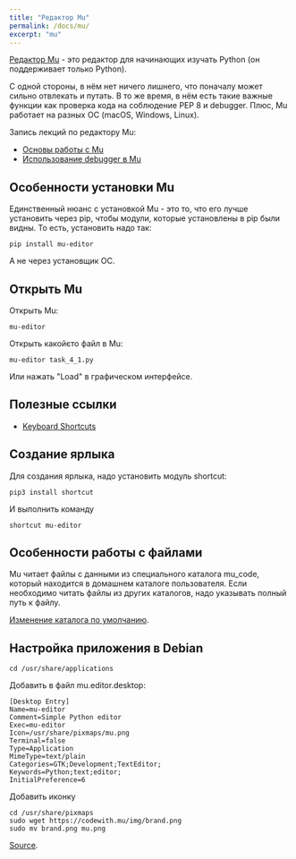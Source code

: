 ```yaml
---
title: "Редактор Mu"
permalink: /docs/mu/
excerpt: "mu"
---
```


[Редактор Mu](https://codewith.mu/) - это редактор для начинающих изучать Python (он поддерживает только Python).

С одной стороны, в нём нет ничего лишнего, что поначалу может сильно отвлекать и путать. В то же время, в нём есть такие важные функции как проверка кода на соблюдение PEP 8 и debugger. Плюс, Mu работает на разных ОС (macOS, Windows, Linux).

Запись лекций по редактору Mu:

* [Основы работы с Mu](https://youtu.be/9qH92jz0p58)
* [Использование debugger в  Mu](https://youtu.be/s9Lskg37xss)

## Особенности установки Mu

Единственный нюанс с установкой Mu - это то, что его лучше установить через pip, чтобы модули, которые установлены в pip были видны.
То есть, установить надо так:

```
pip install mu-editor
```

А не через установщик ОС.

## Открыть Mu

Открыть Mu:

```
mu-editor
```

Открыть какойєто файл в Mu:
```
mu-editor task_4_1.py
```

Или нажать "Load" в графическом интерфейсе.

## Полезные ссылки

* [Keyboard Shortcuts](https://codewith.mu/en/tutorials/1.0/shortcuts)

## Создание ярлыка

Для создания ярлыка, надо установить модуль shortcut:

```
pip3 install shortcut
```

И выполнить команду
```
shortcut mu-editor
```


## Особенности работы с файлами

Mu читает файлы с данными из специального каталога mu_code, который находится в домашнем каталоге пользователя.
Если необходимо читать файлы из других каталогов, надо указывать полный путь к файлу.

[Изменение каталога по умолчанию](https://codewith.mu/en/tutorials/1.0/configuration).

## Настройка приложения в Debian

```
cd /usr/share/applications
```

Добавить в файл mu.editor.desktop:
```
[Desktop Entry]
Name=mu-editor
Comment=Simple Python editor
Exec=mu-editor
Icon=/usr/share/pixmaps/mu.png
Terminal=false
Type=Application
MimeType=text/plain
Categories=GTK;Development;TextEditor;
Keywords=Python;text;editor;
InitialPreference=6
```

Добавить иконку
```
cd /usr/share/pixmaps
sudo wget https://codewith.mu/img/brand.png
sudo mv brand.png mu.png
```

[Source](https://madewith.mu/mu/users/2019/04/11/crossing-river-feeling-stones.html).
